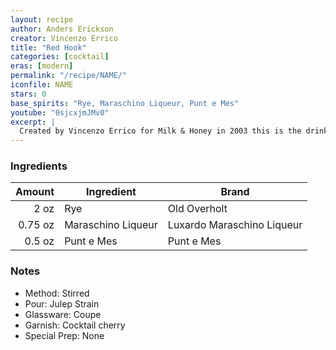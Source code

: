 ```yaml
---
layout: recipe
author: Anders Erickson
creator: Vincenzo Errico
title: "Red Hook"
categories: [cocktail]
eras: [modern]
permalink: "/recipe/NAME/"
iconfile: NAME
stars: 0
base_spirits: "Rye, Maraschino Liqueur, Punt e Mes"
youtube: "0sjcxjmJMv0"
excerpt: |
  Created by Vincenzo Errico for Milk & Honey in 2003 this is the drink which launched a whole category of Manhattan variations. This drink was created when Errico discovered the Brooklyn, a Manhattan variation which uses Amer Picon,  a french digestif no longer available in the US. Errico was an Italian which Sasha Petraske brought back from London and convinced to come to New York and work at the bar for a few years. Errico wanted to showcase the long neglected (at the time) Punt e Mes which is an italian Vermouth which has a distinct flavor profile in that it has a bitter finish. It is somewhere in between a vermouth and an amaro, but is wine based. Errico expertly paired the bitter of the vermouth with the sweet dryness of the maraschino liqueur and the dryness of the rye whiskey, which also a tad sweet from the corn in it’s mash bill. The result, a perfectly balanced Manhattan variation. Joseph Schwartz was the guy who suggested the name Red Hook because it was drink that was somewhere in between a Manhattan and a Brooklyn. Brilliant!
---
```


### Ingredients

|  Amount | Ingredient         | Brand                      |
| ------: | ------------------ | -------------------------- |
|    2 oz | Rye                | Old Overholt               |
| 0.75 oz | Maraschino Liqueur | Luxardo Maraschino Liqueur |
|  0.5 oz | Punt e Mes         | Punt e Mes                 |

### Notes

- Method: Stirred
- Pour: Julep Strain
- Glassware: Coupe
- Garnish: Cocktail cherry
- Special Prep: None
